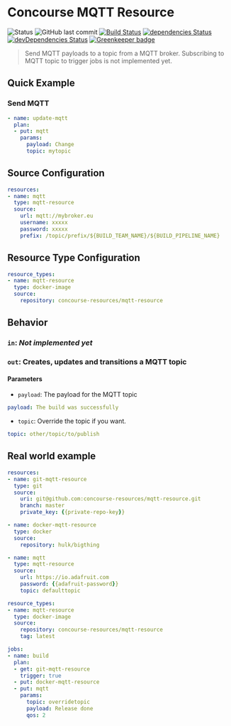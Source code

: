 # Concourse MQTT  Resource 

![Status](https://img.shields.io/badge/status-in%20progress-red.svg)
![GitHub last commit](https://img.shields.io/github/last-commit/concourse-resource/mqtt-resource.svg)
[![Build Status](https://travis-ci.org/concourse-resources/mqtt-resource.svg?branch=master)](https://travis-ci.org/concourse-resources/mqtt-resource)
[![dependencies Status](https://david-dm.org/concourse-resources/mqtt-resource/status.svg)](https://david-dm.org/concourse-resources/mqtt-resource)
[![devDependencies Status](https://david-dm.org/concourse-resources/mqtt-resource/dev-status.svg)](https://david-dm.org/concourse-resources/mqtt-resource?type=dev) [![Greenkeeper badge](https://badges.greenkeeper.io/concourse-resources/mqtt-resource.svg)](https://greenkeeper.io/)

> Send MQTT payloads to a topic from a MQTT broker.
> Subscribing to MQTT topic to trigger jobs is not implemented yet.

Quick Example
-------------

### Send MQTT
```yaml
- name: update-mqtt
  plan:
  - put: mqtt
    params:
      payload: Change
      topic: mytopic
```

Source Configuration
--------------------

```yaml
resources:
- name: mqtt
  type: mqtt-resource
  source:
    url: mqtt://mybroker.eu
    username: xxxxx
    password: xxxxx
    prefix: /topic/prefix/${BUILD_TEAM_NAME}/${BUILD_PIPELINE_NAME}
```

Resource Type Configuration
---------------------------

```yaml
resource_types:
- name: mqtt-resource
  type: docker-image
  source:
    repository: concourse-resources/mqtt-resource
```

Behavior
--------

### `in`: _Not implemented yet_


### `out`: Creates, updates and transitions a MQTT topic

#### Parameters

* `payload`: The payload for the MQTT topic
```yaml
payload: The build was successfully
```
* `topic`: Override the topic if you want.
```yaml
topic: other/topic/to/publish
```

Real world example
------------------

```yaml
resources:
- name: git-mqtt-resource
  type: git
  source:
    uri: git@github.com:concourse-resources/mqtt-resource.git
    branch: master
    private_key: {{private-repo-key}}

- name: docker-mqtt-resource
  type: docker
  source:
    repository: hulk/bigthing

- name: mqtt
  type: mqtt-resource
  source:
    url: https://io.adafruit.com
    password: {{adafruit-password}}
    topic: defaulttopic

resource_types:
- name: mqtt-resource
  type: docker-image
  source:
    repository: concourse-resources/mqtt-resource
    tag: latest

jobs:
- name: build
  plan:
  - get: git-mqtt-resource
    trigger: true
  - put: docker-mqtt-resource
  - put: mqtt
    params:
      topic: overridetopic
      payload: Release done
      qos: 2
```
